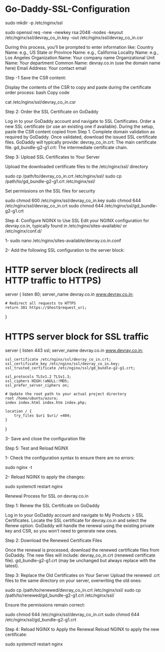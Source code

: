 # Go-Daddy-SSL-Configuration

sudo mkdir -p /etc/nginx/ssl

sudo openssl req -new -newkey rsa:2048 -nodes -keyout /etc/nginx/ssl/devray_co_in.key -out /etc/nginx/ssl/devray_co_in.csr

During this process, you’ll be prompted to enter information like:
Country Name: e.g., US
State or Province Name: e.g., California
Locality Name: e.g., Los Angeles
Organization Name: Your company name
Organizational Unit Name: Your department
Common Name: devray.co.in (use the domain name here)
Email Address: Your contact email


Step -1 Save the CSR content:

Display the contents of the CSR to copy and paste during the certificate order process:
bash
Copy code

cat /etc/nginx/ssl/devray_co_in.csr

Step 2: Order the SSL Certificate on GoDaddy

Log in to your GoDaddy account and navigate to SSL Certificates.
Order a new SSL certificate (or use an existing one if available).
During the setup, paste the CSR content copied from Step 1.
Complete domain validation as required by GoDaddy.
Once validated, download the issued SSL certificate files. GoDaddy will typically provide:
devray_co_in.crt: The main certificate file.
gd_bundle-g2-g1.crt: The intermediate certificate chain.

Step 3: Upload SSL Certificates to Your Server

Upload the downloaded certificate files to the /etc/nginx/ssl/ directory

sudo cp /path/to/devray_co_in.crt /etc/nginx/ssl/
sudo cp /path/to/gd_bundle-g2-g1.crt /etc/nginx/ssl/

Set permissions on the SSL files for security

sudo chmod 600 /etc/nginx/ssl/devray_co_in.key
sudo chmod 644 /etc/nginx/ssl/devray_co_in.crt
sudo chmod 644 /etc/nginx/ssl/gd_bundle-g2-g1.crt

Step 4: Configure NGINX to Use SSL
Edit your NGINX configuration for devray.co.in, typically found in /etc/nginx/sites-available/ or /etc/nginx/conf.d/

1- sudo nano /etc/nginx/sites-available/devray.co.in.conf

2- Add the following SSL configuration to the server block:

  # HTTP server block (redirects all HTTP traffic to HTTPS)
server {
    listen 80;
    server_name devray.co.in www.devray.co.in;
    
    # Redirect all requests to HTTPS
    return 301 https://$host$request_uri;
}

# HTTPS server block for SSL traffic
server {
    listen 443 ssl;
    server_name devray.co.in www.devray.co.in;

    ssl_certificate /etc/nginx/ssl/devray_co_in.crt;
    ssl_certificate_key /etc/nginx/ssl/devray_co_in.key;
    ssl_trusted_certificate /etc/nginx/ssl/gd_bundle-g2-g1.crt;

    ssl_protocols TLSv1.2 TLSv1.3;
    ssl_ciphers HIGH:!aNULL:!MD5;
    ssl_prefer_server_ciphers on;

    # Update the root path to your actual project directory
    root /home/ubuntu/azura;
    index index.html index.htm index.php;

    location / {
        try_files $uri $uri/ =404;
    }
}

3- Save and close the configuration file


Step 5: Test and Reload NGINX

1- Check the configuration syntax to ensure there are no errors:

   sudo nginx -t

2- Reload NGINX to apply the changes:

   sudo systemctl restart nginx



Renewal Process for SSL on devray.co.in

Step 1: Renew the SSL Certificate on GoDaddy

Log in to your GoDaddy account and navigate to My Products > SSL Certificates.
Locate the SSL certificate for devray.co.in and select the Renew option.
GoDaddy will handle the renewal using the existing private key and CSR, so you won’t need to generate new ones.

Step 2: Download the Renewed Certificate Files

Once the renewal is processed, download the renewed certificate files from GoDaddy. The new files will include:
devray_co_in.crt (renewed certificate file).
gd_bundle-g2-g1.crt (may be unchanged but always replace with the latest).


Step 3: Replace the Old Certificates on Your Server
Upload the renewed .crt files to the same directory on your server, overwriting the old ones:

sudo cp /path/to/renewed/devray_co_in.crt /etc/nginx/ssl/
sudo cp /path/to/renewed/gd_bundle-g2-g1.crt /etc/nginx/ssl/

Ensure the permissions remain correct:

sudo chmod 644 /etc/nginx/ssl/devray_co_in.crt
sudo chmod 644 /etc/nginx/ssl/gd_bundle-g2-g1.crt


Step 4: Reload NGINX to Apply the Renewal
Reload NGINX to apply the new certificate:

sudo systemctl restart nginx





   

 




